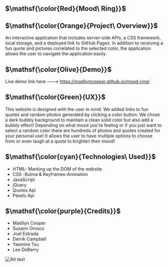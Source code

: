 
## $\mathsf{\color{Red}{Mood\ Ring}}$


## $\mathsf{\color{Orange}{Project\ Overview}}$

An interactive application that includes server-side APIs, a CSS framework, local storage, and a deployed link to GitHub Pages. In addition to receiving a fun quote and pictures correlated to the selected color, the application allows the user to navigate the application easily.

## $\mathsf{\color{Olive}{Demo}}$

Live demo link here ---> https://madilyncooper.github.io/mood-ring/

## $\mathsf{\color{Green}{UX}}$

This website is designed with the user in mind. We added links to fun quotes and random photos generated by clicking a color button. We chose a dark bubbly background to maintain a clean solid color but also add a bubbly effect! Depending on what mood you're feeling or if you just want to select a random color there are hundreds of photos and quotes created for your personal use! It allows the user to have multiple options to choose from or even laugh at a quote to brighten their mood!


## $\mathsf{\color{cyan}{Technologies\ Used}}$

* HTML- Marking up the DOM of the website
* CSS -Bulma & Keyframes-Animation
* JavaScript
* jQuery
* Quotes Api
* Pexels Api

## $\mathsf{\color{purple}{Credits}}$

* Madilyn Cooper
* Susann Orosco
* Joel Estrada
* Derrik Campbell
* Yasmine Tsu
* Lee DeBerry

![Alt text](../../../../Downloads/Web%20capture_10-4-2023_17524_.jpeg)